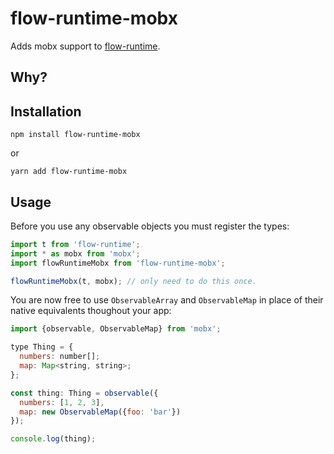 # flow-runtime-mobx

Adds mobx support to [flow-runtime](https://codemix.github.io/flow-runtime).

## Why?


## Installation

```
npm install flow-runtime-mobx
```
or
```
yarn add flow-runtime-mobx
```


## Usage

Before you use any observable objects you must register the types:
```js
import t from 'flow-runtime';
import * as mobx from 'mobx';
import flowRuntimeMobx from 'flow-runtime-mobx';

flowRuntimeMobx(t, mobx); // only need to do this once.
```

You are now free to use `ObservableArray` and `ObservableMap` in place of their native
equivalents thoughout your app:

```js
import {observable, ObservableMap} from 'mobx';

type Thing = {
  numbers: number[];
  map: Map<string, string>;
};

const thing: Thing = observable({
  numbers: [1, 2, 3],
  map: new ObservableMap({foo: 'bar'})
});

console.log(thing);
```